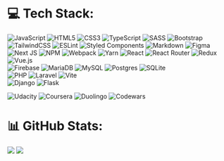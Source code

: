 # 💻 Tech Stack:
 ![JavaScript](https://img.shields.io/badge/javascript-%23323330.svg?style=plastic&logo=javascript&logoColor=%23F7DF1E) 
 ![HTML5](https://img.shields.io/badge/html5-%23E34F26.svg?style=plastic&logo=html5&logoColor=white)
 ![CSS3](https://img.shields.io/badge/css3-%231572B6.svg?style=plastic&logo=css3&logoColor=white)
 ![TypeScript](https://img.shields.io/badge/typescript-%23007ACC.svg?style=plastic&logo=typescript&logoColor=white)
 ![SASS](https://img.shields.io/badge/SASS-hotpink.svg?style=plastic&logo=SASS&logoColor=white)
 ![Bootstrap](https://img.shields.io/badge/bootstrap-%23563D7C.svg?style=plastic&logo=bootstrap&logoColor=white)
 ![TailwindCSS](https://img.shields.io/badge/tailwindcss-%2338B2AC.svg?style=plastic&logo=tailwind-css&logoColor=white)
 ![ESLint](https://img.shields.io/badge/ESLint-4B3263?style=plastic&logo=eslint&logoColor=white) 
 ![Styled Components](https://img.shields.io/badge/styled--components-DB7093?style=plastic&logo=styled-components&logoColor=white)
 ![Markdown](https://img.shields.io/badge/markdown-%23000000.svg?style=plastic&logo=markdown&logoColor=white)
 ![Figma](https://img.shields.io/badge/figma-%23F24E1E.svg?style=plastic&logo=figma&logoColor=white)<br/>
 ![Next JS](https://img.shields.io/badge/Next-black?style=plastic&logo=next.js&logoColor=white) 
 ![NPM](https://img.shields.io/badge/NPM-%23000000.svg?style=plastic&logo=npm&logoColor=white)
 ![Webpack](https://img.shields.io/badge/webpack-%238DD6F9.svg?style=plastic&logo=webpack&logoColor=black) 
 ![Yarn](https://img.shields.io/badge/yarn-%232C8EBB.svg?style=plastic&logo=yarn&logoColor=white)
 ![React](https://img.shields.io/badge/react-%2320232a.svg?style=plastic&logo=react&logoColor=%2361DAFB) 
 ![React Router](https://img.shields.io/badge/React_Router-CA4245?style=plastic&logo=react-router&logoColor=white)
 ![Redux](https://img.shields.io/badge/redux-%23593d88.svg?style=plastic&logo=redux&logoColor=white)
 ![Vue.js](https://img.shields.io/badge/vuejs-%2335495e.svg?style=plastic&logo=vuedotjs&logoColor=%234FC08D)
 <br/> 
 ![Firebase](https://img.shields.io/badge/firebase-%23039BE5.svg?style=plastic&logo=firebase)
 ![MariaDB](https://img.shields.io/badge/MariaDB-003545?style=plastic&logo=mariadb&logoColor=white)
 ![MySQL](https://img.shields.io/badge/mysql-%2300f.svg?style=plastic&logo=mysql&logoColor=white)
 ![Postgres](https://img.shields.io/badge/postgres-%23316192.svg?style=plastic&logo=postgresql&logoColor=white)
 ![SQLite](https://img.shields.io/badge/sqlite-%2307405e.svg?style=plastic&logo=sqlite&logoColor=white)<br/> 
 ![PHP](https://img.shields.io/badge/php-%23777BB4.svg?style=plastic&logo=php&logoColor=white)
 ![Laravel](https://img.shields.io/badge/laravel-%23FF2D20.svg?style=plastic&logo=laravel&logoColor=white)
 ![Vite](https://img.shields.io/badge/vite-%23646CFF.svg?style=plastic&logo=vite&logoColor=white)
 <br/> 
 ![Django](https://img.shields.io/badge/django-%23092E20.svg?style=plastic&logo=django&logoColor=white)
 ![Flask](https://img.shields.io/badge/flask-%23000.svg?style=plastic&logo=flask&logoColor=white)

 ![Udacity](https://img.shields.io/badge/Udacity-grey?style=plastic&logo=udacity&logoColor=15B8E6)
 ![Coursera](https://img.shields.io/badge/Coursera-%230056D2.svg?style=plastic&logo=Coursera&logoColor=white)
 ![Duolingo](https://img.shields.io/badge/Duolingo-%234DC730.svg?style=plastic&logo=Duolingo&logoColor=white)
 ![Codewars](https://img.shields.io/badge/Codewars-B1361Estyle=plastic&logo=codewars&logoColor=grey)
 


 
# 📊 GitHub Stats:
<!--
![](https://github-readme-stats.vercel.app/api?username=Kuldyaev&theme=tokyonight&hide_border=false&include_all_commits=true&count_private=true)<br/>   
-->
![](https://github-readme-streak-stats.herokuapp.com/?user=Kuldyaev&theme=tokyonight&hide_border=false)
![](https://github-readme-stats.vercel.app/api/top-langs/?username=Kuldyaev&theme=tokyonight&hide_border=false&include_all_commits=true&count_private=true&layout=compact)


